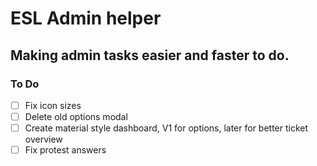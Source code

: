 # ESL Admin helper
## Making admin tasks easier and faster to do.

### To Do
- [ ] Fix icon sizes
- [ ] Delete old options modal
- [ ] Create material style dashboard, V1 for options, later for better ticket overview
- [ ] Fix protest answers
